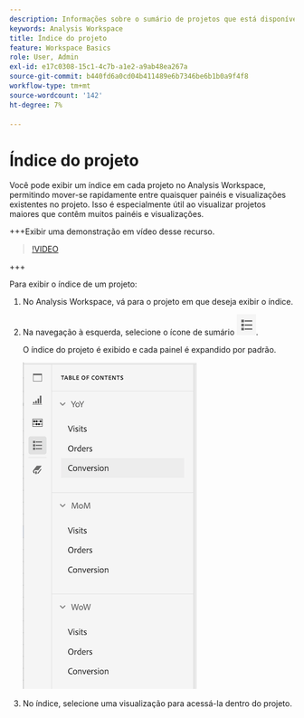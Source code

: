 ```yaml
---
description: Informações sobre o sumário de projetos que está disponível em projetos
keywords: Analysis Workspace
title: Índice do projeto
feature: Workspace Basics
role: User, Admin
exl-id: e17c0308-15c1-4c7b-a1e2-a9ab48ea267a
source-git-commit: b440fd6a0cd04b411489e6b7346be6b1b0a9f4f8
workflow-type: tm+mt
source-wordcount: '142'
ht-degree: 7%

---
```


# Índice do projeto

Você pode exibir um índice em cada projeto no Analysis Workspace, permitindo mover-se rapidamente entre quaisquer painéis e visualizações existentes no projeto. Isso é especialmente útil ao visualizar projetos maiores que contêm muitos painéis e visualizações.

+++Exibir uma demonstração em vídeo desse recurso.

>[!VIDEO](https://video.tv.adobe.com/v/26990/?learn=on)

+++

Para exibir o índice de um projeto:

1. No Analysis Workspace, vá para o projeto em que deseja exibir o índice.

1. Na navegação à esquerda, selecione o ícone de sumário ![ícone de sumário](assets/toc-icon.png).

   O índice do projeto é exibido e cada painel é expandido por padrão.

   ![Sumário do projeto expandido](assets/project-toc-expanded.png)

1. No índice, selecione uma visualização para acessá-la dentro do projeto.
